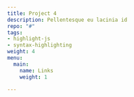 ```yaml
---
title: Project 4
description: Pellentesque eu lacinia id
repo: "#"
tags:
- highlight-js
- syntax-highlighting
weight: 4
menu:
  main:
    name: Links
    weight: 1

---
```

